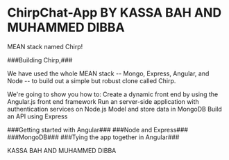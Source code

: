 ﻿# ChirpChat-App BY KASSA BAH AND MUHAMMED DIBBA
MEAN stack  named Chirp!

###Building Chirp,###

We have used the whole MEAN stack -- Mongo, Express, Angular, and Node -- to build out a simple but robust clone called Chirp.

We're going to show you how to: Create a dynamic front end by using the Angular.js front end framework Run an server-side application with authentication services on Node.js Model and store data in MongoDB Build an API using Express

###Getting started with Angular### ###Node and Express### ###MongoDB### ###Tying the app together in Angular###

KASSA BAH AND MUHAMMED DIBBA
